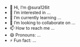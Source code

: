 - 👋 Hi, I’m @sura126it
- 👀 I’m interested in ...
- 🌱 I’m currently learning ...
- 💞️ I’m looking to collaborate on ...
- 📫 How to reach me ...
- 😄 Pronouns: ...
- ⚡ Fun fact: ...

<!---
sura126it/sura126it is a ✨ special ✨ repository because its `README.md` (this file) appears on your GitHub profile.
You can click the Preview link to take a look at your changes.
--->
